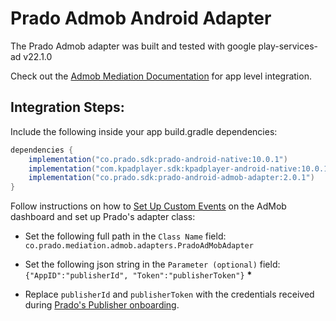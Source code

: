 # Prado Admob Android Adapter
The Prado Admob adapter was built and tested with google play-services-ad v22.1.0<BR>

Check out the [Admob Mediation Documentation](https://developers.google.com/admob/android/quick-start) for app level integration.

## Integration Steps:

Include the following inside your app build.gradle dependencies:

```java
dependencies {
    implementation("co.prado.sdk:prado-android-native:10.0.1")
    implementation("com.kpadplayer.sdk:kpadplayer-android-native:10.0.1")
    implementation("co.prado.sdk:prado-android-admob-adapter:2.0.1")
}
```
Follow instructions on how to [Set Up Custom Events](https://developers.google.com/admob/android/custom-events/setup#create) on the AdMob dashboard and set up Prado's adapter class:

- Set the following full path in the `Class Name` field: </br>
`co.prado.mediation.admob.adapters.PradoAdMobAdapter`

- Set the following json string in the `Parameter (optional)` field: </br>
`{"AppID":"publisherId", "Token":"publisherToken"}` <B>*</B>

- Replace `publisherId` and `publisherToken` with the credentials received during [Prado's Publisher onboarding](http://accounts.prado.co/publishers/register?utm_source=prado_github).

